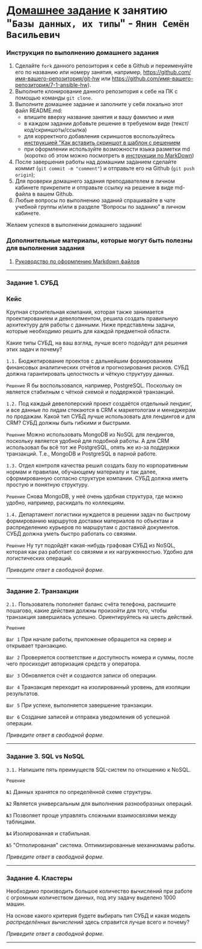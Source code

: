 # [Домашнее задание](https://github.com/netology-code/sdb-homeworks/blob/main/11-01.md) к занятию "`Базы данных, их типы`" - `Янин Семён Васильевич`


### Инструкция по выполнению домашнего задания

   1. Сделайте `fork` данного репозитория к себе в Github и переименуйте его по названию или номеру занятия, например, https://github.com/имя-вашего-репозитория/git-hw или  https://github.com/имя-вашего-репозитория/7-1-ansible-hw).
   2. Выполните клонирование данного репозитория к себе на ПК с помощью команды `git clone`.
   3. Выполните домашнее задание и заполните у себя локально этот файл README.md:
      - впишите вверху название занятия и вашу фамилию и имя
      - в каждом задании добавьте решение в требуемом виде (текст/код/скриншоты/ссылка)
      - для корректного добавления скриншотов воспользуйтесь [инструкцией "Как вставить скриншот в шаблон с решением](https://github.com/netology-code/sys-pattern-homework/blob/main/screen-instruction.md)
      - при оформлении используйте возможности языка разметки md (коротко об этом можно посмотреть в [инструкции  по MarkDown](https://github.com/netology-code/sys-pattern-homework/blob/main/md-instruction.md))
   4. После завершения работы над домашним заданием сделайте коммит (`git commit -m "comment"`) и отправьте его на Github (`git push origin`);
   5. Для проверки домашнего задания преподавателем в личном кабинете прикрепите и отправьте ссылку на решение в виде md-файла в вашем Github.
   6. Любые вопросы по выполнению заданий спрашивайте в чате учебной группы и/или в разделе “Вопросы по заданию” в личном кабинете.
   
Желаем успехов в выполнении домашнего задания!
   
### Дополнительные материалы, которые могут быть полезны для выполнения задания

1. [Руководство по оформлению Markdown файлов](https://gist.github.com/Jekins/2bf2d0638163f1294637#Code)

---

### Задание 1. СУБД

### Кейс
Крупная строительная компания, которая также занимается проектированием и девелопментом, решила создать 
правильную архитектуру для работы с данными. Ниже представлены задачи, которые необходимо решить для
каждой предметной области. 

Какие типы СУБД, на ваш взгляд, лучше всего подойдут для решения этих задач и почему? 
 
`1.1.` Бюджетирование проектов с дальнейшим формированием финансовых аналитических отчётов и прогнозирования рисков.
СУБД должна гарантировать целостность и чёткую структуру данных.

`Решение` Я бы воспользовался, например, PostgreSQL. Поскольку он является стабилным с чёткой схемой и поддержкой транзакций.

`1.2.` Под каждый девелоперский проект создаётся отдельный лендинг, и все данные по лидам стекаются в CRM к 
маркетологам и менеджерам по продажам. Какой тип СУБД лучше использовать для лендингов и для CRM? 
СУБД должны быть гибкими и быстрыми.

`Решение` Можно использовать MongoDB из NoSQL для лендингов, поскольку является удобной для подобной работы. А для CRM использовал бы всё тот же PostgreSQL, опять же из-за поддержки транзакций. Т.е., MongoDB и PostgreSQL в парной работе.

`1.3.` Отдел контроля качества решил создать базу по корпоративным нормам и правилам, обучающему материалу 
и так далее, сформированную согласно структуре компании. СУБД должна иметь простую и понятную структуру.

`Решение` Снова MongoDB, у неё очень удобная структура, где можно удобно, например, раскидать по коллекциям.

`1.4.` Департамент логистики нуждается в решении задач по быстрому формированию маршрутов доставки материалов 
по объектам и распределению курьеров по маршрутам с доставкой документов. СУБД должна уметь быстро работать
со связями.

`Решение` Ну тут подойдёт какая-нибудь графовая СУБД из NoSQL, которая как раз работает со связями и их нагруженностью. Удобно для логистических операций.

*Приведите ответ в свободной форме.*

---

### Задание 2. Транзакции

`2.1.` Пользователь пополняет баланс счёта телефона, распишите пошагово, какие действия должны произойти для того, чтобы 
транзакция завершилась успешно. Ориентируйтесь на шесть действий.

`Решение` 

`Шаг 1` При начале работы, приложение обращается на сервер и открывает транзакцию.

`Шаг 2` Проверяется  соответствие и доступность номера и суммы, после чего просиходит авторизация средств у оператора.

`Шаг 3` Обновляется счёт и создаются записи об операции.

`Шаг 4` Транзакция переходит на изолированный уровень, для изоляции результатов.

`Шаг 5` При успехе, выполняется завершение транзакции.

`Шаг 6` Создание записей и отправка уведомления об успешной операции.

*Приведите ответ в свободной форме.*

---

### Задание 3. SQL vs NoSQL

`3.1.` Напишите пять преимуществ SQL-систем по отношению к NoSQL. 

`Решение` 

`№1` Данных хранятся по определённой схеме структуры.

`№2` Является универсальным для выполнения разнообразных операций.

`№3` Позволяет проще управлять сложными взаимосвязями между таблицами.

`№4` Изолированная и стабильная.

`№5` "Отполированая" система. Оптимизированные механизмамы работы.

*Приведите ответ в свободной форме.*

---

### Задание 4. Кластеры

Необходимо производить большое количество вычислений при работе с огромным количеством данных, под эту задачу 
выделено 1000 машин. 

На основе какого критерия будете выбирать тип СУБД и какая модель *распределённых вычислений* 
здесь справится лучше всего и почему?

*Приведите ответ в свободной форме.*

---
